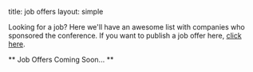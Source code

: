 title: job offers
layout: simple

Looking for a job? Here we'll have an awesome list with companies who sponsored the conference. If you want to publish a job offer here, [click here](/sponsors/sponsorship/).

** Job Offers Coming Soon... **
